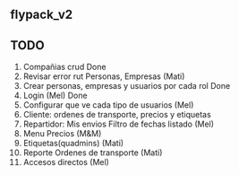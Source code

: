 ## flypack_v2


## TODO

1. Compañias crud Done
2. Revisar error rut Personas, Empresas (Mati)
3. Crear personas, empresas y usuarios por cada rol Done
4. Login (Mel)  Done
5. Configurar que ve cada tipo de usuarios (Mel)
6. Cliente: ordenes de transporte, precios y etiquetas
7. Repartidor: Mis envios Filtro de fechas listado (Mel)
8. Menu Precios (M&M)
9. Etiquetas(quadmins) (Mati)
10. Reporte Ordenes de transporte (Mati)
11. Accesos directos (Mel)